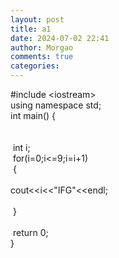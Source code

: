```yaml
---
layout: post
title: a1
date: 2024-07-02 22:41
author: Morgao
comments: true
categories:
---
```

#include &lt;iostream&gt;<br />
using namespace std;<br />
int main() {<br />
<span style="white-space: pre;"> </span><br />
<span style="white-space: pre;"> </span><br />
<span style="white-space: pre;"> </span>int i;<br />
<span style="white-space: pre;"> </span>for(i=0;i&lt;=9;i=i+1)<br />
<span style="white-space: pre;"> </span>{<br />
<span style="white-space: pre;">  </span>cout&lt;&lt;i&lt;&lt;"IFG"&lt;&lt;endl;<br />
<span style="white-space: pre;">  </span><br />
<span style="white-space: pre;">   </span>}<br />
<span style="white-space: pre;"> </span><br />
<span style="white-space: pre;"> </span>return 0;<br />
}
